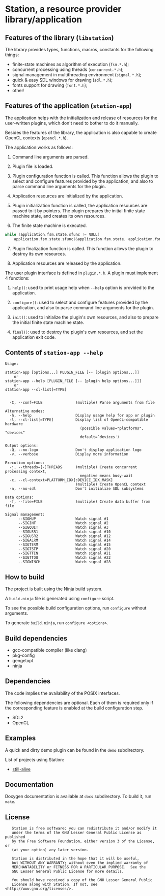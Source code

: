 # Station, a resource provider library/application

## Features of the library (`libstation`)

The library provides types, functions, macros, constants for the following things:

* finite-state machines as algorithm of execution (`fsm.*.h`);
* concurrent processing using threads (`concurrent.*.h`);
* signal management in multithreading environment (`signal.*.h`);
* quick & easy SDL windows for drawing (`sdl.*.h`);
* fonts support for drawing (`font.*.h`);
* other!

## Features of the application (`station-app`)

The application helps with the initialization and release of resources
for the user-written plugins, which don't need to bother to do it manually.

Besides the features of the library, the application is also capable
to create OpenCL contexts (`opencl.*.h`).

The application works as follows:

1. Command line arguments are parsed.

2. Plugin file is loaded.

3. Plugin configuration function is called.
This function allows the plugin to select and configure features provided by
the application, and also to parse command line arguments for the plugin.

4. Application resources are initialized by the application.

5. Plugin initialization function is called,
the application resources are passed to it by pointers.
The plugin prepares the initial finite state machine state, and creates its own resources.

6. The finite state machine is executed.

```c
while (application.fsm.state.sfunc != NULL)
    application.fsm.state.sfunc(&application.fsm.state, application.fsm.data);
```

7. Plugin finalization function is called.
This function allows the plugin to destroy its own resources.

8. Application resources are released by the application.

The user plugin interface is defined in `plugin.*.h`.
A plugin must implement 4 functions:

1. `help()`: used to print usage help when `--help` option is provided to the application.

2. `configure()`: used to select and configure features provided by the application,
and also to parse command line arguments for the plugin.

3. `init()`: used to initialize the plugin's own resources, and also to prepare
the initial finite state machine state.

4. `final()`: used to destroy the plugin's own resources, and set the application exit code.

## Contents of `station-app --help`

```
Usage:

station-app [options...] PLUGIN_FILE [-- [plugin options...]]
    or
station-app --help [PLUGIN_FILE [-- [plugin help options...]]]
    or
station-app --cl-list[=TYPE]


  -C, --conf=FILE               (multiple) Parse arguments from file

Alternative modes:
  -h, --help                    Display usage help for app or plugin
  -l, --cl-list[=TYPE]          Display list of OpenCL-compatible hardware
                                  (possible values="platforms", "devices"
                                  default=`devices')

Output options:
  -Q, --no-logo                 Don't display application logo
  -v, --verbose                 Display more information

Execution options:
  -j, --threads=[-]THREADS      (multiple) Create concurrent processing context,
                                  negative means busy-wait
  -c, --cl-context=PLATFORM_IDX[:DEVICE_IDX_MASK]
                                (multiple) Create OpenCL context
  -n, --no-sdl                  Don't initialize SDL subsystems

Data options:
  -f, --file=FILE               (multiple) Create data buffer from file

Signal management:
      --SIGHUP                  Watch signal #1
      --SIGINT                  Watch signal #2
      --SIGQUIT                 Watch signal #3
      --SIGUSR1                 Watch signal #10
      --SIGUSR2                 Watch signal #12
      --SIGALRM                 Watch signal #14
      --SIGTERM                 Watch signal #15
      --SIGTSTP                 Watch signal #20
      --SIGTTIN                 Watch signal #21
      --SIGTTOU                 Watch signal #22
      --SIGWINCH                Watch signal #28

```

## How to build

The project is built using the Ninja build system.

A `build.ninja` file is generated using `configure` script.

To see the possible build configuration options, run `configure` without arguments.

To generate `build.ninja`, run `configure <options>`.

## Build dependencies

* gcc-compatible compiler (like clang)
* pkg-config
* gengetopt
* ninja

## Dependencies

The code implies the availability of the POSIX interfaces.

The following dependencies are optional.
Each of them is required only if the corresponding feature
is enabled at the build configuration step.

* SDL2
* OpenCL

## Examples

A quick and dirty demo plugin can be found in the `demo` subdirectory.

List of projects using Station:

* [still-alive](https://github.com/ivanp7/still-alive)

## Documentation

Doxygen documentation is available at `docs` subdirectory. To build it, run `make`.

## License

```
   Station is free software: you can redistribute it and/or modify it
   under the terms of the GNU Lesser General Public License as published
   by the Free Software Foundation, either version 3 of the License, or
   (at your option) any later version.

   Station is distributed in the hope that it will be useful,
   but WITHOUT ANY WARRANTY; without even the implied warranty of
   MERCHANTABILITY or FITNESS FOR A PARTICULAR PURPOSE.  See the
   GNU Lesser General Public License for more details.

   You should have received a copy of the GNU Lesser General Public
   License along with Station. If not, see <http://www.gnu.org/licenses/>.
```

